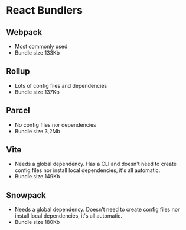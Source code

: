 # React Bundlers

## Webpack

- Most commonly used
- Bundle size 133Kb

## Rollup

- Lots of config files and dependencies
- Bundle size 137Kb

## Parcel

- No config files nor dependencies
- Bundle size 3,2Mb

## Vite

- Needs a global dependency. Has a CLI and doesn't need to create config files nor install local dependencies, it's all automatic.
- Bundle size 149Kb

## Snowpack

- Needs a global dependency. Doesn't need to create config files nor install local dependencies, it's all automatic.
- Bundle size 180Kb
